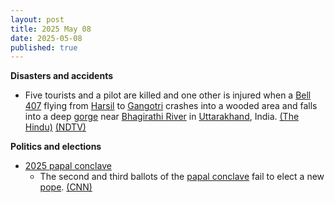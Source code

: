 ```yaml
---
layout: post
title: 2025 May 08
date: 2025-05-08
published: true
---
```



**Disasters and accidents**

* Five tourists and a pilot are killed and one other is injured when a [Bell 407](https://en.wikipedia.org/wiki/Bell_407 "Bell 407") flying from [Harsil](https://en.wikipedia.org/wiki/Harsil "Harsil") to [Gangotri](https://en.wikipedia.org/wiki/Gangotri "Gangotri") crashes into a wooded area and falls into a deep [gorge](https://en.wikipedia.org/wiki/Gorge "Gorge") near [Bhagirathi River](https://en.wikipedia.org/wiki/Bhagirathi_River "Bhagirathi River") in [Uttarakhand](https://en.wikipedia.org/wiki/Uttarakhand "Uttarakhand"), India. [(The Hindu)](https://www.thehindu.com/news/national/uttarakhand/helicopter-crash-uttarakhand-uttarkashi-rescue-operation-underway-updates/article69551988.ece) [(NDTV)](https://www.ndtv.com/india-news/4-tourists-killed-as-helicopter-crashes-near-uttarakhands-uttarkashi-8359505)

**Politics and elections**

* [2025 papal conclave](https://en.wikipedia.org/wiki/2025_papal_conclave "2025 papal conclave")
  + The second and third ballots of the [papal conclave](https://en.wikipedia.org/wiki/Papal_conclave "Papal conclave") fail to elect a new [pope](https://en.wikipedia.org/wiki/Pope "Pope"). [(CNN)](https://www.cnn.com/world/live-news/new-pope-conclave-day-two-05-08-25)
